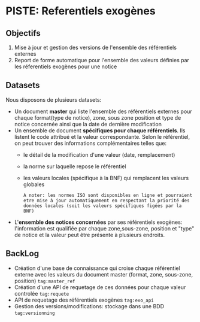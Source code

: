 # PISTE: Referentiels exogènes

## Objectifs
 1. Mise à jour et gestion des versions de l'ensemble des référentiels externes
 2. Report de forme automatique pour l'ensemble des valeurs définies par les réferentiels exogènes pour une notice

## Datasets

Nous disposons de plusieurs datasets:
* Un document **master** qui liste l'ensemble des référentiels externes pour chaque format(type de notice), zone, sous zone position et type de notice concernée ainsi que la date de dernière modification
* Un ensemble de document **spécifiques pour chaque référentiels**. Ils listent
le code attribué et la valeur correspondante. Selon le référentiel, on peut trouver des informations complémentaires telles que:
  * le détail de la  modification d'une valeur (date, remplacement)
  * la norme sur laquelle repose le référentiel
  * les valeurs locales (spécifique à la BNF) qui remplacent les valeurs globales

    ` A noter: les normes ISO sont disponibles en ligne et pourraient etre mise à jour automatiquement
    en respectant la priorité des données locales (soit les valeurs spécifiques figées par la BNF)
    `
* L'**ensemble des notices concernées** par ses référentiels exogènes: l'information est qualifiée par chaque zone,sous-zone, position et "type"  de notice et la valeur  peut être présente à plusieurs endroits.

## BackLog

* Création d'une base de connaissance qui croise chaque référentiel externe avec les valeurs du document master (format, zone, sous-zone, position)
`tag:master_ref`
* Création d'une API de requetage de ces données pour chaque valeur controlée `tag:requete`
* API de requetage des référentiels exogènes `tag:exo_api`
* Gestion des versions/modifications: stockage dans une BDD `tag:versionning`
